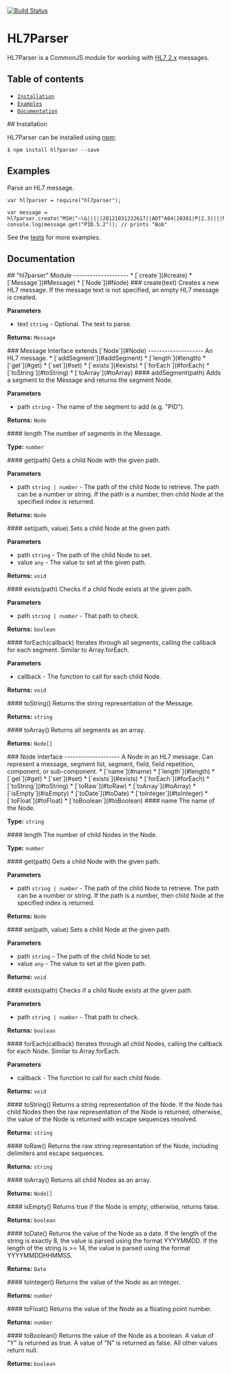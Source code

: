 [![Build Status](https://travis-ci.org/artifacthealth/hl7parser.svg?branch=master)](https://travis-ci.org/artifacthealth/hl7parser)

# HL7Parser

HL7Parser is a CommonJS module for working with [HL7 2.x](https://en.wikipedia.org/wiki/Health_Level_7) messages.


## Table of contents

* [`Installation`](#installation)
* [`Examples`](#Examples)
* [`Documentation`](#Documentation)


<a name="installation" />
## Installation

HL7Parser can be installed using [npm](https://www.npmjs.com/):

```
$ npm install hl7parser --save
```


## Examples

Parse an HL7 message.
```
var hl7parser = require("hl7parser");

var message = hl7parser.create("MSH|^~\&|||||20121031232617||ADT^A04|20381|P|2.3||||NE\rEVN|A04|20121031162617||01\rPID|1|16194|16194||Jones^Bob");
console.log(message.get("PID.5.2")); // prints "Bob"
```

See the [tests](https://github.com/artifacthealth/hl7parser/blob/master/tests/message.tests.ts) for more examples.


## Documentation

<a name="hl7parser" />
## "hl7parser" Module
--------------------
* [`create`](#create)
* [`Message`](#Message)
* [`Node`](#Node)


<a name="create" />
### create(text)
Creates a new HL7 message. If the message text is not specified, an empty HL7 message is created.

__Parameters__
* text `string`  - Optional. The text to parse.

__Returns:__ `Message`



<a name="Message" />
### Message Interface extends [`Node`](#Node)
--------------------
An HL7 message.
* [`addSegment`](#addSegment)
* [`length`](#length)
* [`get`](#get)
* [`set`](#set)
* [`exists`](#exists)
* [`forEach`](#forEach)
* [`toString`](#toString)
* [`toArray`](#toArray)

<a name="addSegment" />
#### addSegment(path)
Adds a segment to the Message and returns the segment Node.

__Parameters__
* path `string`  - The name of the segment to add (e.g. "PID").

__Returns:__ `Node`


<a name="length" />
#### length
The number of segments in the Message.

__Type:__ `number`


<a name="get" />
#### get(path)
Gets a child Node with the given path.

__Parameters__
* path `string | number`  - The path of the child Node to retrieve. The path can be a number or string. If the path is a
number, then child Node at the specified index is returned.

__Returns:__ `Node`


<a name="set" />
#### set(path, value)
Sets a child Node at the given path.

__Parameters__
* path `string`  - The path of the child Node to set.
* value `any`  - The value to set at the given path.

__Returns:__ `void`


<a name="exists" />
#### exists(path)
Checks if a child Node exists at the given path.

__Parameters__
* path `string | number`  - That path to check.

__Returns:__ `boolean`


<a name="forEach" />
#### forEach(callback)
Iterates through all segments, calling the callback for each segment. Similar to Array.forEach.

__Parameters__
* callback - The function to call for each child Node.

__Returns:__ `void`


<a name="toString" />
#### toString()
Returns the string representation of the Message.

__Returns:__ `string`


<a name="toArray" />
#### toArray()
Returns all segments as an array.

__Returns:__ `Node[]`


<a name="Node" />
### Node Interface
--------------------
A Node in an HL7 message. Can represent a message, segment list, segment, field, field repetition, component, or sub-component.
* [`name`](#name)
* [`length`](#length)
* [`get`](#get)
* [`set`](#set)
* [`exists`](#exists)
* [`forEach`](#forEach)
* [`toString`](#toString)
* [`toRaw`](#toRaw)
* [`toArray`](#toArray)
* [`isEmpty`](#isEmpty)
* [`toDate`](#toDate)
* [`toInteger`](#toInteger)
* [`toFloat`](#toFloat)
* [`toBoolean`](#toBoolean)

<a name="name" />
#### name
The name of the Node.

__Type:__ `string`


<a name="length" />
#### length
The number of child Nodes in the Node.

__Type:__ `number`


<a name="get" />
#### get(path)
Gets a child Node with the given path.

__Parameters__
* path `string | number`  - The path of the child Node to retrieve. The path can be a number or string. If the path is a
number, then child Node at the specified index is returned.

__Returns:__ `Node`


<a name="set" />
#### set(path, value)
Sets a child Node at the given path.

__Parameters__
* path `string`  - The path of the child Node to set.
* value `any`  - The value to set at the given path.

__Returns:__ `void`


<a name="exists" />
#### exists(path)
Checks if a child Node exists at the given path.

__Parameters__
* path `string | number`  - That path to check.

__Returns:__ `boolean`


<a name="forEach" />
#### forEach(callback)
Iterates through all child Nodes, calling the callback for each Node. Similar to Array.forEach.

__Parameters__
* callback - The function to call for each child Node.

__Returns:__ `void`


<a name="toString" />
#### toString()
Returns a string representation of the Node. If the Node has child Nodes then the raw representation of the
Node is returned; otherwise, the value of the Node is returned with escape sequences resolved.

__Returns:__ `string`


<a name="toRaw" />
#### toRaw()
Returns the raw string representation of the Node, including delimiters and escape sequences.

__Returns:__ `string`


<a name="toArray" />
#### toArray()
Returns all child Nodes as an array.

__Returns:__ `Node[]`


<a name="isEmpty" />
#### isEmpty()
Returns true if the Node is empty; otherwise, returns false.

__Returns:__ `boolean`


<a name="toDate" />
#### toDate()
Returns the value of the Node as a date. If the length of the string is exactly 8, the value is parsed using
the format YYYYMMDD. If the length of the string is >= 14, the value is parsed using the format YYYYMMDDHHMMSS.

__Returns:__ `Date`


<a name="toInteger" />
#### toInteger()
Returns the value of the Node as an integer.

__Returns:__ `number`


<a name="toFloat" />
#### toFloat()
Returns the value of the Node as a floating point number.

__Returns:__ `number`


<a name="toBoolean" />
#### toBoolean()
Returns the value of the Node as a boolean. A value of "Y" is returned as true. A value of "N" is returned
as false. All other values return null.

__Returns:__ `boolean`

